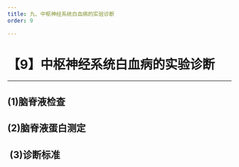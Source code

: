 ```yaml
---
title: 九、中枢神经系统白血病的实验诊断
order: 9

---
```


# 【9】中枢神经系统白血病的实验诊断

<kaodian :text="'血液学检验记忆卡'" />

<!-- ###### 第十八章 急性髓细胞白血病

> 临床血液学检验 -->

<beitiX/>

---

## (1)脑脊液检查

<son :text="'血液学检验记忆卡'" text1="(1)脑脊液检查" :textOption="[['超纲','暂无科目',''],['超纲','暂无科目',''],['了解','相关专业知识','专业知识']]" />

## (2)脑脊液蛋白测定

<son :text="'血液学检验记忆卡'" text1="(2)脑脊液蛋白测定" :textOption="[['超纲','暂无科目',''],['超纲','暂无科目',''],['了解','基础知识','相关专业知识']]" />

##  (3)诊断标准

<son :text="'血液学检验记忆卡'" text1=" (3)诊断标准" :textOption="[['超纲','暂无科目',''],['超纲','暂无科目',''],['了解','相关专业知识','专业知识']]" />
